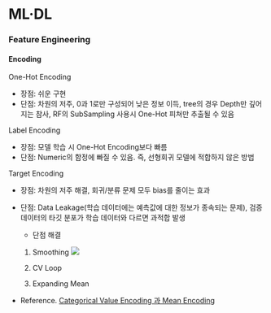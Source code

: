 # ML·DL

### Feature Engineering

#### Encoding

One-Hot Encoding

- 장점: 쉬운 구현
- 단점: 차원의 저주, 0과 1로만 구성되어 낮은 정보 이득, tree의 경우 Depth만 깊어지는 참사, RF의 SubSampling 사용시 One-Hot 피쳐만 추출될 수 있음

Label Encoding

- 장점: 모델 학습 시 One-Hot Encoding보다 빠름
- 단점: Numeric의 함정에 빠질 수 있음. 즉, 선형회귀 모델에 적합하지 않은 방법

Target Encoding

- 장점: 차원의 저주 해결, 회귀/분류 문제 모두 bias를 줄이는 효과

- 단점: Data Leakage(학습 데이터에는 예측값에 대한 정보가 종속되는 문제), 검증 데이터의 타깃 분포가 학습 데이터와 다르면 과적합 발생

  - 단점 해결

  1. Smoothing
     ![](https://latex.codecogs.com/svg.latex?Encoded\,Value(after\,smoothing)%20=%20\frac%20{mean(target)%20*%20nrow%20+%20global\,mean%20*%20\alpha}%20{nrow%20+%20\alpha})

  2. CV Loop

  3. Expanding Mean

- Reference. [Categorical Value Encoding 과 Mean Encoding](https://dailyheumsi.tistory.com/120)
